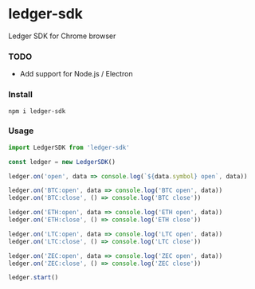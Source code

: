 # ledger-sdk

Ledger SDK for Chrome browser

### TODO

- Add support for Node.js / Electron

### Install

```
npm i ledger-sdk
```

### Usage

```js
import LedgerSDK from 'ledger-sdk'

const ledger = new LedgerSDK()

ledger.on('open', data => console.log(`${data.symbol} open`, data))

ledger.on('BTC:open', data => console.log('BTC open', data))
ledger.on('BTC:close', () => console.log('BTC close'))

ledger.on('ETH:open', data => console.log('ETH open', data))
ledger.on('ETH:close', () => console.log('ETH close'))

ledger.on('LTC:open', data => console.log('LTC open', data))
ledger.on('LTC:close', () => console.log('LTC close'))

ledger.on('ZEC:open', data => console.log('ZEC open', data))
ledger.on('ZEC:close', () => console.log('ZEC close'))

ledger.start()
```
